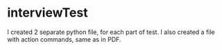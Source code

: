# interviewTest

I created 2 separate python file, for each part of test.
I also created a file with action commands, same as in PDF.
